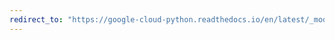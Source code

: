 ```yaml
---
redirect_to: "https://google-cloud-python.readthedocs.io/en/latest/_modules/google/cloud/oslogin_v1/proto/oslogin_pb2.html"
---
```

